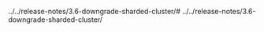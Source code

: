 ../../release-notes/3.6-downgrade-sharded-cluster/# ../../release-notes/3.6-downgrade-sharded-cluster/